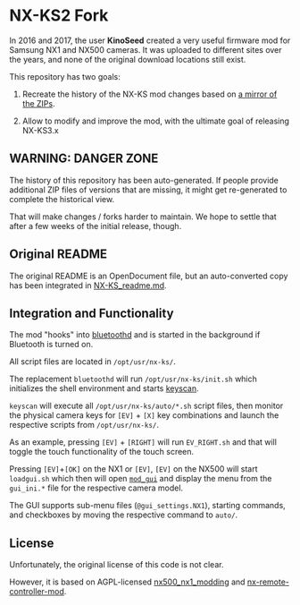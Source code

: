 # NX-KS2 Fork

In 2016 and 2017, the user **KinoSeed** created a very useful firmware mod for
Samsung NX1 and NX500 cameras. It was uploaded to different sites over the
years, and none of the original download locations still exist.

This repository has two goals:

1. Recreate the history of the NX-KS mod changes based on
   [a mirror of the ZIPs](https://nxfiles.nx.tc/files/NX-KS-mod/).


2. Allow to modify and improve the mod, with the ultimate goal of releasing
   NX-KS3.x

## WARNING: DANGER ZONE

The history of this repository has been auto-generated. If people provide
additional ZIP files of versions that are missing, it might get re-generated
to complete the historical view.

That will make changes / forks harder to maintain. We hope to settle that
after a few weeks of the initial release, though.


## Original README

The original README is an OpenDocument file, but an auto-converted copy has
been integrated in [NX-KS_readme.md](NX-KS_readme.md).

## Integration and Functionality

The mod "hooks" into
[bluetoothd](https://github.com/ottokiksmaler/nx500_nx1_modding/blob/master/Running_scripts_without_factory_mode_BT.md)
and is started in the background if Bluetooth is turned on.

All script files are located in `/opt/usr/nx-ks/`.

The replacement `bluetoothd` will run `/opt/usr/nx-ks/init.sh` which initializes
the shell environment and starts
[keyscan](https://github.com/ottokiksmaler/nx500_nx1_modding/blob/master/Customizing%20keys.md).

`keyscan` will execute all `/opt/usr/nx-ks/auto/*.sh` script files, then
monitor the physical camera keys for `[EV]` + `[X]` key combinations and launch
the respective scripts from `/opt/usr/nx-ks/`.

As an example, pressing `[EV]` + `[RIGHT]` will run `EV_RIGHT.sh` and that
will toggle the touch functionality of the touch screen.

Pressing `[EV]`+`[OK]` on the NX1 or `[EV]`, `[EV]` on the NX500 will start
`loadgui.sh` which then will open
[`mod_gui`](https://github.com/ottokiksmaler/nx500_nx1_modding/tree/master/mod_gui)
and display the menu from the `gui_ini.*` file for the respective camera model.

The GUI supports sub-menu files (`@gui_settings.NX1`), starting commands, and
checkboxes by moving the respective command to `auto/`.

## License

Unfortunately, the original license of this code is not clear.

However, it is based on AGPL-licensed [nx500_nx1_modding](https://github.com/ottokiksmaler/nx500_nx1_modding)
and [nx-remote-controller-mod](https://mewlips.github.io/nx-remote-controller-mod).
